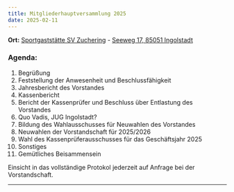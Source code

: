 ```yaml
---
title: Mitgliederhauptversammlung 2025
date: 2025-02-11
---
```


**Ort:** [Sportgaststätte SV Zuchering](https://sportgaststaette-zuchering.de/) - [Seeweg 17, 85051 Ingolstadt](https://maps.app.goo.gl/zZL6QYxUZE9FN19z6)

### Agenda:

1. Begrüßung
2. Feststellung der Anwesenheit und Beschlussfähigkeit
3. Jahresbericht des Vorstandes
4. Kassenbericht
5. Bericht der Kassenprüfer und Beschluss über Entlastung des Vorstandes
6. Quo Vadis, JUG Ingolstadt?
7. Bildung des Wahlausschusses für Neuwahlen des Vorstandes
8. Neuwahlen der Vorstandschaft für 2025/2026
9. Wahl des Kassenprüferausschusses für das Geschäftsjahr 2025
10. Sonstiges
11. Gemütliches Beisammensein

Einsicht in das vollständige Protokol jederzeit auf Anfrage bei der Vorstandschaft.

---
